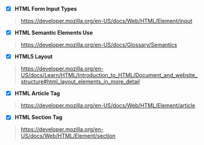 - [x] **HTML Form Input Types**

> https://developer.mozilla.org/en-US/docs/Web/HTML/Element/input

- [x] **HTML Semantic Elements Use**

> https://developer.mozilla.org/en-US/docs/Glossary/Semantics

- [x] **HTML5 Layout**

> https://developer.mozilla.org/en-US/docs/Learn/HTML/Introduction_to_HTML/Document_and_website_structure#html_layout_elements_in_more_detail

- [x] **HTML Article Tag**

> https://developer.mozilla.org/en-US/docs/Web/HTML/Element/article

- [x] **HTML Section Tag**

> https://developer.mozilla.org/en-US/docs/Web/HTML/Element/section
